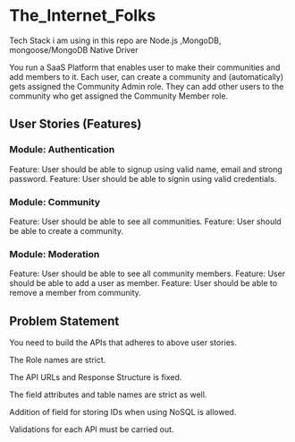 # The_Internet_Folks

Tech Stack i am using in this repo are Node.js ,MongoDB, mongoose/MongoDB Native Driver
<p>You run a SaaS Platform that enables user to make their communities and add members to it.
Each user, can create a community and (automatically) gets assigned the Community Admin role. They can add other users to the community who get assigned the Community Member role.</p>

<h2>User Stories (Features)</h2>

<h3>Module: Authentication</h3>
  Feature: User should be able to signup using valid name, email and strong password.
  Feature: User should be able to signin using valid credentials.
<h3>Module: Community</h3>
  Feature: User should be able to see all communities.
  Feature: User should be able to create a community.
<h3>Module: Moderation</h3>
  Feature: User should be able to see all community members.
  Feature: User should be able to add a user as member.
  Feature: User should be able to remove a member from community.
  
<h2>Problem Statement</h2>
  <p>You need to build the APIs that adheres to above user stories.</p>
  <p>The Role names are strict.</p>
  <p>The API URLs and Response Structure is fixed.</p>
  <p>The field attributes and table names are strict as well.</p>
  <p>Addition of field for storing IDs when using NoSQL is allowed.</p>
  <p>Validations for each API must be carried out.</p>
